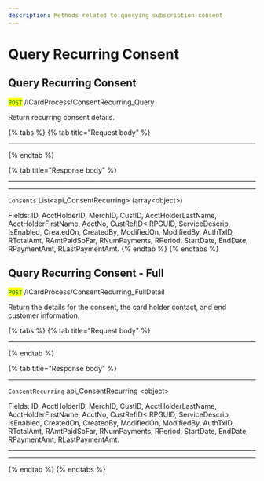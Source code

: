 ```yaml
---
description: Methods related to querying subscription consent
---
```


# Query Recurring Consent

## Query Recurring Consent

<mark style="color:green;">`POST`</mark> /ICardProcess/ConsentRecurring\_Query

Return recurring consent details.

{% tabs %}
{% tab title="Request body" %}
***
{% endtab %}

{% tab title="Response body" %}
***

***

`Consents` List\<api\_ConsentRecurring> (array\<object>)

Fields: ID, AcctHolderID, MerchID, CustID, AcctHolderLastName, AcctHolderFirstName, AcctNo, CustRefID< RPGUID, ServiceDescrip, IsEnabled, CreatedOn, CreatedBy, ModifiedOn, ModifiedBy, AuthTxID, RTotalAmt, RAmtPaidSoFar, RNumPayments, RPeriod, StartDate, EndDate, RPaymentAmt, RLastPaymentAmt.
{% endtab %}
{% endtabs %}





## Query Recurring Consent - Full

<mark style="color:green;">`POST`</mark> /ICardProcess/ConsentRecurring\_FullDetail

Return the details for the consent, the card holder contact, and end customer information.

{% tabs %}
{% tab title="Request body" %}
***
{% endtab %}

{% tab title="Response body" %}
***

`ConsentRecurring` api\_ConsentRecurring \<object>

Fields: ID, AcctHolderID, MerchID, CustID, AcctHolderLastName, AcctHolderFirstName, AcctNo, CustRefID< RPGUID, ServiceDescrip, IsEnabled, CreatedOn, CreatedBy, ModifiedOn, ModifiedBy, AuthTxID, RTotalAmt, RAmtPaidSoFar, RNumPayments, RPeriod, StartDate, EndDate, RPaymentAmt, RLastPaymentAmt.

***

***
{% endtab %}
{% endtabs %}



